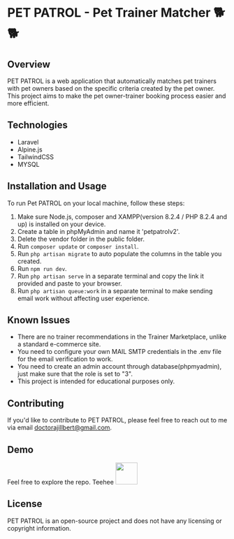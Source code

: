 # PET PATROL - Pet Trainer Matcher 🐕🐕

## Overview

PET PATROL is a web application that automatically matches pet trainers with pet owners based on the specific criteria created by the pet owner. This project aims to make the pet owner-trainer booking process easier and more efficient.

## Technologies

* Laravel
* Alpine.js
* TailwindCSS
* MYSQL

## Installation and Usage

To run Pet PATROL on your local machine, follow these steps:

1. Make sure Node.js, composer and XAMPP(version 8.2.4 / PHP 8.2.4 and up) is installed on your device.
2. Create a table in phpMyAdmin and name it 'petpatrolv2'.
3. Delete the vendor folder in the public folder.
4. Run `composer update` or `composer install`.
5. Run `php artisan migrate` to auto populate the columns in the table you created.
6. Run `npm run dev`. 
7. Run `php artisan serve` in a separate terminal and copy the link it provided and paste to your browser.
8. Run `php artisan queue:work` in a separate terminal to make sending email work without affecting user experience.

## Known Issues

* There are no trainer recommendations in the Trainer Marketplace, unlike a standard e-commerce site. 
* You need to configure your own MAIL SMTP credentials in the .env file for the email verification to work.
* You need to create an admin account through database(phpmyadmin), just make sure that the role is set to "3".
* This project is intended for educational purposes only.

## Contributing

If you'd like to contribute to PET PATROL, please feel free to reach out to me via email doctorajillbert@gmail.com.

## Demo

Feel free to explore the repo. Teehee <img src="https://encrypted-tbn2.gstatic.com/images?q=tbn:ANd9GcR1-MkwobEa4A7wMB9bw8nG-jMLG5BfP77-OpA35lyrDXpVfRsZ" style="width: 50px; height:50px;">

## License

PET PATROL is an open-source project and does not have any licensing or copyright information.
